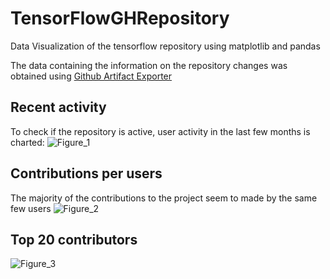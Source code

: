 # TensorFlowGHRepository
Data Visualization of the tensorflow repository using matplotlib and pandas

The data containing the information on the repository changes was obtained using [Github Artifact Exporter](https://github.com/github/github-artifact-exporter)
## Recent activity
To check if the repository is active, user activity in the last few months is charted:
![Figure_1](https://user-images.githubusercontent.com/11463566/173895879-ba2a9b81-cef2-45ac-bf9a-3b9d65ed132a.png)

## Contributions per users
The majority of the contributions to the project seem to made by the same few users
![Figure_2](https://user-images.githubusercontent.com/11463566/173918416-45f59589-0c71-45cf-b3d8-c4240d97fb98.png)

## Top 20 contributors

![Figure_3](https://user-images.githubusercontent.com/11463566/173919066-f0feacd8-d183-4837-8ff3-3bf27ca225f2.png)
